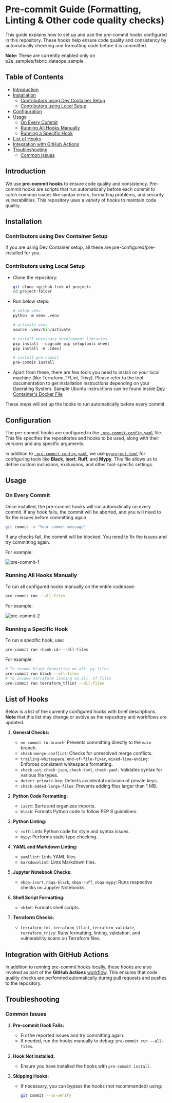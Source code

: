 
# Pre-commit Guide (Formatting, Linting & Other code quality checks) <!-- omit in toc -->

This guide explains how to set up and use the pre-commit hooks configured in this repository. These hooks help ensure code quality and consistency by automatically checking and formatting code before it is committed.

**Note:** These are currently enabled only on e2e_samples/fabric_dataops_sample.

## Table of Contents <!-- omit in toc -->

- [Introduction](#introduction)
- [Installation](#installation)
  - [Contributors using Dev Container Setup](#contributors-using-dev-container-setup)
  - [Contributors using Local Setup](#contributors-using-local-setup)
- [Configuration](#configuration)
- [Usage](#usage)
  - [On Every Commit](#on-every-commit)
  - [Running All Hooks Manually](#running-all-hooks-manually)
  - [Running a Specific Hook](#running-a-specific-hook)
- [List of Hooks](#list-of-hooks)
- [Integration with GitHub Actions](#integration-with-github-actions)
- [Troubleshooting](#troubleshooting)
  - [Common Issues](#common-issues)

## Introduction

We use **pre-commit hooks** to ensure code quality and consistency. Pre-commit hooks are scripts that run automatically before each commit to catch common issues like syntax errors, formatting problems, and security vulnerabilities. This repository uses a variety of hooks to maintain code quality.

## Installation

### Contributors using Dev Container Setup

If you are using Dev Container setup, all these are pre-configured/pre-installed for you.

### Contributors using Local Setup

- Clone the repository:

   ```bash
   git clone <github link of project>
   cd project-folder
   ```

- Run below steps:

    ```python
    # setup venv
    python -m venv .venv

    # activate venv
    source .venv/bin/activate

    # install necessary development libraries
    pip install --upgrade pip setuptools wheel
    pip install -e .[dev]

    # install pre-commit
    pre-commit install
    ```

- Apart from these, there are few tools you need to install on your local machine (like Terraform,TFLint, Trivy). Please refer to the tool documentation to get installation instructions depending on your Operating System. Sample Ubuntu instructions can be found inside [Dev Container's Docker File](../e2e_samples/fabric_dataops_sample/.devcontainer/Dockerfile)

These steps will set up the hooks to run automatically before every commit.

## Configuration

The pre-commit hooks are configured in the [`.pre-commit-config.yaml`](../.pre-commit-config.yaml) file. This file specifies the repositories and hooks to be used, along with their versions and any specific arguments.

In addition to [`.pre-commit-config.yaml`](../.pre-commit-config.yaml), we use [`pyproject.toml`](../pyproject.toml) for configuring tools like **Black**, **isort**, **Ruff**, and **Mypy**. This file allows us to define custom inclusions, exclusions, and other tool-specific settings.

## Usage

### On Every Commit

Once installed, the pre-commit hooks will run automatically on every commit. If any hook fails, the commit will be aborted, and you will need to fix the issues before committing again.

```bash
git commit -m "Your commit message"
```

If any checks fail, the commit will be blocked. You need to fix the issues and try committing again.

For example:

![pre-commit-1](images/pre_commit_1_git_commit.png)

### Running All Hooks Manually

To run all configured hooks manually on the entire codebase:

```bash
pre-commit run --all-files
```

For example:

![pre-commit-2](images/pre_commit_2_manual_run.png)

### Running a Specific Hook

To run a specific hook, use:

```bash
pre-commit run <hook-id> --all-files
```

For example:

```bash
# To invoke black formatting on all .py files
pre-commit run black --all-files
# To invoke terraform linting on all .tf files
pre-commit run terraform_tflint --all-files
```

## List of Hooks

Below is a list of the currently configured hooks with brief descriptions. **Note** that this list may change or evolve as the repository and workflows are updated.

1. **General Checks:**
   - `no-commit-to-branch`: Prevents committing directly to the `main` branch.
   - `check-merge-conflict`: Checks for unresolved merge conflicts.
   - `trailing-whitespace`, `end-of-file-fixer`, `mixed-line-ending`: Enforces consistent whitespace formatting.
   - `check-ast`, `check-json`, `check-toml`, `check-yaml`: Validates syntax for various file types.
   - `detect-private-key`: Detects accidental inclusion of private keys.
   - `check-added-large-files`: Prevents adding files larger than 1 MB.

2. **Python Code Formatting:**
   - `isort`: Sorts and organizes imports.
   - `black`: Formats Python code to follow PEP 8 guidelines.

3. **Python Linting:**
   - `ruff`: Lints Python code for style and syntax issues.
   - `mypy`: Performs static type checking.

4. **YAML and Markdown Linting:**
   - `yamllint`: Lints YAML files.
   - `markdownlint`: Lints Markdown files.

5. **Jupyter Notebook Checks:**
   - `nbqa-isort`, `nbqa-black`, `nbqa-ruff`, `nbqa-mypy`: Runs respective checks on Jupyter Notebooks.

6. **Shell Script Formatting:**
   - `shfmt`: Formats shell scripts.

7. **Terraform Checks:**
   - `terraform_fmt`, `terraform_tflint`, `terraform_validate`, `terraform_trivy`: Runs formatting, linting, validation, and vulnerability scans on Terraform files.

## Integration with GitHub Actions

In addition to running pre-commit hooks locally, these hooks are also invoked as part of the **GitHub Actions** [workflow](../.github/workflows/code_quality_checks.yaml). This ensures that code quality checks are performed automatically during pull requests and pushes to the repository.

## Troubleshooting

### Common Issues

1. **Pre-commit Hook Fails:**
   - Fix the reported issues and try committing again.
   - If needed, run the hooks manually to debug: `pre-commit run --all-files`.

2. **Hook Not Installed:**
   - Ensure you have installed the hooks with `pre-commit install`.

3. **Skipping Hooks:**
   - If necessary, you can bypass the hooks (not recommended) using:

     ```bash
     git commit --no-verify
     ```
